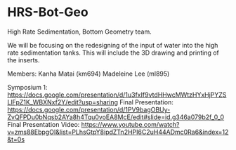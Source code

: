 # HRS-Bot-Geo
High Rate Sedimentation, Bottom Geometry team.

We will be focusing on the redesigning of the input of water into the high rate sedimentation tanks. This will include the 3D drawing and printing of the inserts.

Members:
  Kanha Matai (km694)
  Madeleine Lee (ml895)

Symposium 1: https://docs.google.com/presentation/d/1u3fxIf9vtdHHwcMWtzHYxHjPYZSLlFpZ1K_WBXNxf2Y/edit?usp=sharing 
Final Presentation: https://docs.google.com/presentation/d/1PV9bagOBUy-ZvQFPDu0bNqsb2AYa8h4Tqu0voEA8McE/edit#slide=id.g346a079b2f_0_0 
Final Presentation Video: https://www.youtube.com/watch?v=zms88EbpgOI&list=PLhsGtpY8ipdZTn2HPI6C2uH44ADmc0Ra6&index=12&t=0s
